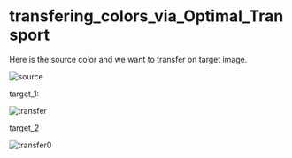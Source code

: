 # transfering_colors_via_Optimal_Transport
Here is the source color and we want to transfer on target image.

![source](https://user-images.githubusercontent.com/29463052/212468506-3563e882-5484-49e2-8e90-23938f1302f4.jpg)



target_1:



![transfer](https://user-images.githubusercontent.com/29463052/212468512-4869e228-ecab-4cbe-b63f-87c17178cbfa.jpg)




target_2


![transfer0](https://user-images.githubusercontent.com/29463052/212468518-e83fb2f1-bc60-47fd-b52e-b16bfb3a5a05.jpg)
